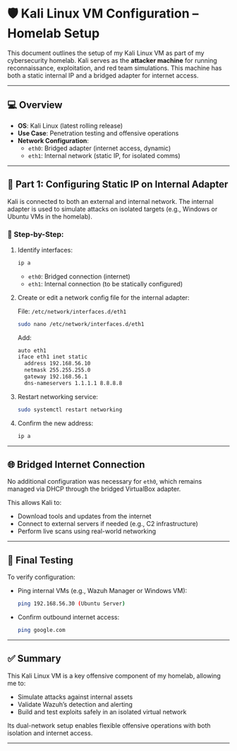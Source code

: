 # 🛡️ Kali Linux VM Configuration – Homelab Setup

This document outlines the setup of my Kali Linux VM as part of my cybersecurity homelab. Kali serves as the **attacker machine** for running reconnaissance, exploitation, and red team simulations. This machine has both a static internal IP and a bridged adapter for internet access.

---

## 💻 Overview

- **OS**: Kali Linux (latest rolling release)
- **Use Case**: Penetration testing and offensive operations
- **Network Configuration**:
  - `eth0`: Bridged adapter (internet access, dynamic)
  - `eth1`: Internal network (static IP, for isolated comms)

---

## 📡 Part 1: Configuring Static IP on Internal Adapter

Kali is connected to both an external and internal network. The internal adapter is used to simulate attacks on isolated targets (e.g., Windows or Ubuntu VMs in the homelab).

### 🔧 Step-by-Step:

1. Identify interfaces:
   ```bash
   ip a
   ```
   - `eth0`: Bridged connection (internet)
   - `eth1`: Internal connection (to be statically configured)

2. Create or edit a network config file for the internal adapter:

   File: `/etc/network/interfaces.d/eth1`

   ```bash
   sudo nano /etc/network/interfaces.d/eth1
   ```

   Add:
   ```bash
   auto eth1
   iface eth1 inet static
     address 192.168.56.10
     netmask 255.255.255.0
     gateway 192.168.56.1
     dns-nameservers 1.1.1.1 8.8.8.8
   ```

3. Restart networking service:
   ```bash
   sudo systemctl restart networking
   ```

4. Confirm the new address:
   ```bash
   ip a
   ```


---

## 🌐 Bridged Internet Connection

No additional configuration was necessary for `eth0`, which remains managed via DHCP through the bridged VirtualBox adapter.

This allows Kali to:
- Download tools and updates from the internet
- Connect to external servers if needed (e.g., C2 infrastructure)
- Perform live scans using real-world networking

---

## 🧪 Final Testing

To verify configuration:

- Ping internal VMs (e.g., Wazuh Manager or Windows VM):
  ```bash
  ping 192.168.56.30 (Ubuntu Server)
  ```

- Confirm outbound internet access:
  ```bash
  ping google.com
  ```

---

## ✅ Summary

This Kali Linux VM is a key offensive component of my homelab, allowing me to:

- Simulate attacks against internal assets
- Validate Wazuh’s detection and alerting
- Build and test exploits safely in an isolated virtual network

Its dual-network setup enables flexible offensive operations with both isolation and internet access.

---
